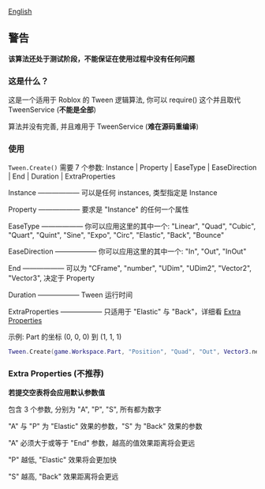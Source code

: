 [English](https://github.com/Verycuteabbey/Algorithms/blob/main/Tween/README.md)

## 警告
**该算法还处于测试阶段，不能保证在使用过程中没有任何问题**
### 这是什么？
这是一个适用于 Roblox 的 Tween 逻辑算法, 你可以 require() 这个并且取代 TweenService (**不能是全部**)

算法并没有完善, 并且难用于 TweenService (**难在源码重编译**)
### 使用
`Tween.Create()` 需要 7 个参数:
Instance | Property | EaseType | EaseDirection | End | Duration | ExtraProperties

Instance —————— 可以是任何 instances, 类型指定是 Instance

Property —————— 要求是 "Instance" 的任何一个属性

EaseType —————— 你可以应用这里的其中一个: "Linear", "Quad", "Cubic", "Quart", "Quint", "Sine", "Expo", "Circ", "Elastic", "Back", "Bounce"

EaseDirection —————— 你可以应用这里的其中一个: "In", "Out", "InOut"

End —————— 可以为 "CFrame", "number", "UDim", "UDim2", "Vector2", "Vector3", 决定于 Property

Duration —————— Tween 运行时间

ExtraProperties —————— 只适用于 "Elastic" 与 "Back"，详细看 [Extra Properties](https://github.com/Verycuteabbey/Algorithms/blob/main/Tween/README_CN.md#extra-properties-不推荐)

示例: Part 的坐标 (0, 0, 0) 到 (1, 1, 1)
```lua
Tween.Create(game.Workspace.Part, "Position", "Quad", "Out", Vector3.new(1, 1, 1), 1, {});
```
### Extra Properties (不推荐)
**若提交空表将会应用默认参数值**

包含 3 个参数, 分别为 "A", "P", "S", 所有都为数字

"A" 与 "P" 为 "Elastic" 效果的参数，"S" 为 "Back" 效果的参数

"A" 必须大于或等于 "End" 参数，越高的值效果距离将会更远

"P" 越低, "Elastic" 效果将会更加快

"S" 越高, "Back" 效果距离将会更远
